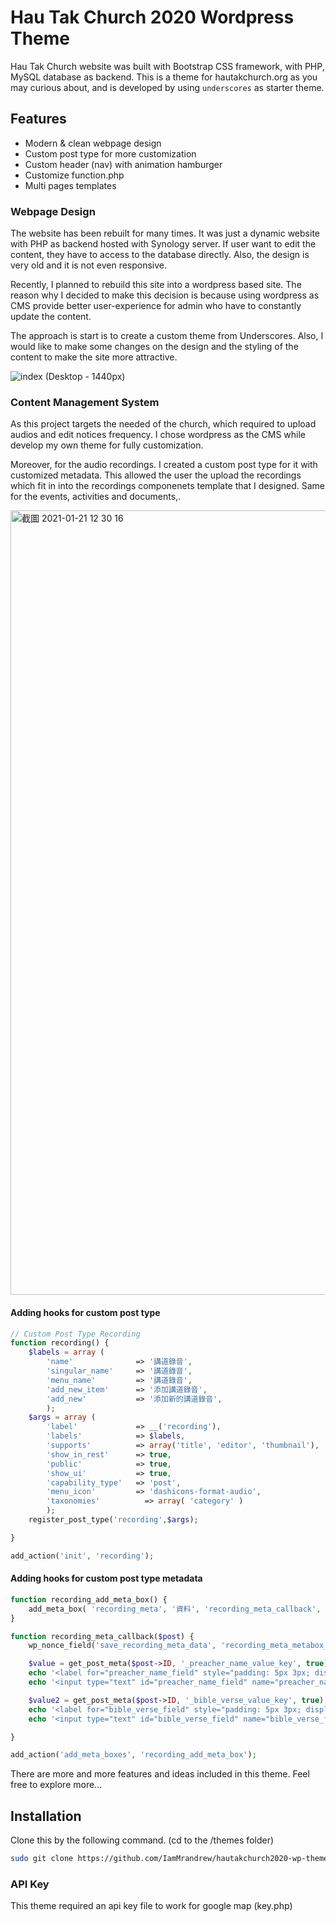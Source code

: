 # Hau Tak Church 2020 Wordpress Theme

Hau Tak Church website was built with Bootstrap CSS framework, with PHP, MySQL database as backend. This is a theme for hautakchurch.org as you may curious about, and is developed by using `underscores` as starter theme.

## Features

- Modern & clean webpage design
- Custom post type for more customization
- Custom header (nav) with animation hamburger
- Customize function.php
- Multi pages templates

### Webpage Design

The website has been rebuilt for many times. It was just a dynamic website with PHP as backend hosted with Synology server. If user want to edit the content, they have to access to the database directly. Also, the design is very old and it is not even responsive.

Recently, I planned to rebuild this site into a wordpress based site. The reason why I decided to make this decision is because using wordpress as CMS provide better user-experience for admin who have to constantly update the content.

The approach is start is to create a custom theme from Underscores. Also, I would like to make some changes on the design and the styling of the content to make the site more attractive.

![index (Desktop - 1440px)](https://user-images.githubusercontent.com/62586450/105279788-45b31480-5be3-11eb-8362-36f25f4b62b7.jpg)

### Content Management System

As this project targets the needed of the church, which required to upload audios and edit notices frequency. I chose wordpress as the CMS while develop my own theme for fully customization.

Moreover, for the audio recordings. I created a custom post type for it with customized metadata. This allowed the user the upload the recordings which fit in into the recordings componenets template that I designed. Same for the events, activities and documents,.

<img width="1255" alt="截圖 2021-01-21 12 30 16" src="https://user-images.githubusercontent.com/62586450/105280307-6cbe1600-5be4-11eb-8a27-cc3dea081a5f.png">

#### Adding hooks for custom post type

```php
// Custom Post Type Recording
function recording() {
	$labels = array (
		'name'				=> '講道錄音',
		'singular_name' 	=> '講道錄音',
		'menu_name'			=> '講道錄音',
		'add_new_item' 		=> '添加講道錄音',
		'add_new' 			=> '添加新的講道錄音',
		);
	$args = array (
		'label'				=> __('recording'),
		'labels'			=> $labels,
		'supports'			=> array('title', 'editor', 'thumbnail'),
		'show_in_rest' 		=> true,
		'public'			=> true,
		'show_ui'			=> true,
		'capability_type'	=> 'post',
		'menu_icon'			=> 'dashicons-format-audio',
		'taxonomies'          => array( 'category' )
		);
	register_post_type('recording',$args);

}

add_action('init', 'recording');
```

#### Adding hooks for custom post type metadata

```php
function recording_add_meta_box() {
	add_meta_box( 'recording_meta', '資料', 'recording_meta_callback', 'recording','side');
}

function recording_meta_callback($post) {
	wp_nonce_field('save_recording_meta_data', 'recording_meta_metabox_nounce');

	$value = get_post_meta($post->ID, '_preacher_name_value_key', true);
	echo '<label for="preacher_name_field" style="padding: 5px 3px; display: block">講員</label>';
	echo '<input type="text" id="preacher_name_field" name="preacher_name_field" style="margin-bottom: 10px" value="' .esc_attr($value).'" />';

	$value2 = get_post_meta($post->ID, '_bible_verse_value_key', true);
	echo '<label for="bible_verse_field" style="padding: 5px 3px; display: block">經文</label>';
	echo '<input type="text" id="bible_verse_field" name="bible_verse_field" value="' .esc_attr($value2).'" />';

}

add_action('add_meta_boxes', 'recording_add_meta_box');
```

There are more and more features and ideas included in this theme. Feel free to explore more...

## Installation

Clone this by the following command. (cd to the /themes folder)

```sh
sudo git clone https://github.com/IamMrandrew/hautakchurch2020-wp-theme.git
```

### API Key

This theme required an api key file to work for google map (key.php)
